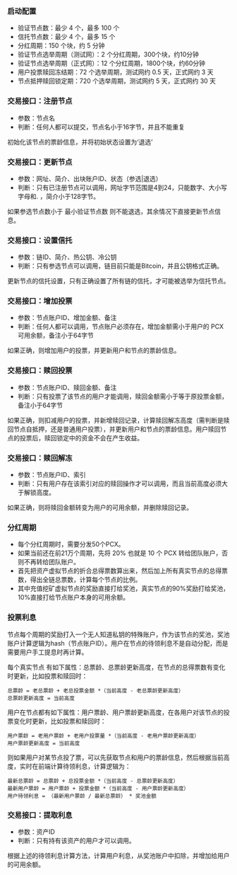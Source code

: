 ### 启动配置

* 验证节点数：最少 4 个，最多 100 个
* 信托节点数：最少 4 个，最多 15 个
* 分红周期：150 个块，约 5 分钟
* 验证节点选举周期（测试网）：2 个分红周期，300个块，约10分钟
* 验证节点选举周期（正式网）：12 个分红周期，1800个块，约60分钟
* 用户投票赎回冻结期：72 个选举周期，测试网约 0.5 天，正式网约 3 天
* 节点抵押赎回锁定期：720 个选举周期，测试网约 5 天，正式网约 30 天

### 交易接口：注册节点

* 参数：节点名
* 判断：任何人都可以提交，节点名小于16字节，并且不能重复

初始化该节点的票龄信息，并将初始状态设置为‘退选’

### 交易接口：更新节点

* 参数：网址、简介、出块账户ID、状态（参选|退选）
* 判断：只有已注册节点可以调用，网址字节范围是4到24，只能数字、大小写字母和. ，简介小于128字节。

如果参选节点数小于 最小验证节点数 则不能退选，其余情况下直接更新节点信息。

### 交易接口：设置信托

* 参数：链ID、简介、热公钥、冷公钥
* 判断：只有参选节点可以调用，链目前只能是Bitcoin，并且公钥格式正确。

更新节点的信托设置，只有正确设置了所有链的信托，才可能被选举为信托节点。

### 交易接口：增加投票

* 参数：节点账户ID、增加金额、备注
* 判断：任何人都可以调用，节点账户必须存在，增加金额需小于用户的 PCX 可用余额，备注小于64字节

如果正确，则增加用户的投票，并更新用户和节点的票龄信息。

### 交易接口：赎回投票

* 参数：节点账户ID、赎回金额、备注
* 判断：只有投票了该节点的用户才能调用，赎回金额需小于等于原投票金额，备注小于64字节

如果正确，则扣减用户的投票，并新增赎回记录，计算赎回解冻高度（需判断是赎回节点自抵押，还是普通用户投票），并更新用户和节点的票龄信息。用户赎回节点的投票后，赎回锁定中的资金不会在产生收益。

### 交易接口：赎回解冻

* 参数：节点账户ID、索引
* 判断：只有用户存在该索引对应的赎回操作才可以调用，而且当前高度必须大于解锁高度。

如果正确，则将赎回金额转变为用户的可用余额，并删除赎回记录。

### 分红周期

* 每个分红周期时，需要分发50个PCX。
* 如果当前还在前21万个周期，先将 20% 也就是 10 个 PCX 转给团队账户，否则不再转给团队账户。
* 首先把资产虚拟节点的折合总得票数算出来，然后加上所有真实节点的总得票数，得出全链总票数，计算每个节点的比例。
* 其中充值挖矿虚拟节点的奖励直接打给奖池，真实节点的90%奖励打给奖池，10%直接打给节点账户本身的可用余额。

### 投票利息

节点每个周期的奖励打入一个无人知道私钥的特殊账户，作为该节点的奖池，奖池账户计算逻辑为hash（节点账户ID）。用户在节点的待领利息不是自动分配，而是需要用户手工提息时再计算。

每个真实节点 有如下属性：总票龄、总票龄更新高度，在节点的总得票数有变化时更新，比如投票和赎回时：

```
总票龄 = 老总票龄 + 老总投票金额 *（当前高度 - 老总票龄更新高度）
总票龄更新高度 = 当前高度
```

用户在节点都有如下属性：用户票龄、用户票龄更新高度，在各用户对该节点的投票变化时更新，比如投票和赎回时：

```
用户票龄 = 老用户票龄 + 老用户投票量 *（当前高度 - 老用户票龄更新高度）
用户票龄更新高度 = 当前高度
```

则如果用户对某节点投了票，可以先获取节点和用户的票龄信息，然后根据当前高度，实时在前端计算待领利息，计算逻辑为：

```
最新总票龄 = 总票龄 + 总投票金额 *（当前高度 - 总票龄更新高度）
最新用户票龄 = 用户票龄 + 投票金额 *（当前高度 - 用户票龄更新高度）
用户待领利息 = （最新用户票龄 / 最新总票龄） * 奖池金额
```

### 交易接口：提取利息

* 参数：资产ID
* 判断：只有持有该资产的用户才可以调用。

根据上述的待领利息计算方法，计算用户利息，从奖池账户中扣除，并增加给用户的可用余额。